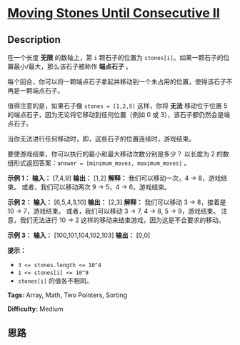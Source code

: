 # [Moving Stones Until Consecutive II][title]

## Description

在一个长度 **无限** 的数轴上，第 `i` 颗石子的位置为 `stones[i]`。如果一颗石子的位置最小/最大，那么该石子被称作 **端点石子** 。

每个回合，你可以将一颗端点石子拿起并移动到一个未占用的位置，使得该石子不再是一颗端点石子。

值得注意的是，如果石子像 `stones = [1,2,5]` 这样，你将 **无法** 移动位于位置 5 的端点石子，因为无论将它移动到任何位置（例如 0
或 3），该石子都仍然会是端点石子。

当你无法进行任何移动时，即，这些石子的位置连续时，游戏结束。

要使游戏结束，你可以执行的最小和最大移动次数分别是多少？ 以长度为 2 的数组形式返回答案：`answer = [minimum_moves,
maximum_moves]` 。

**示例 1：**
            **输入：** [7,4,9]    **输出：** [1,2]    **解释：**    我们可以移动一次，4 -> 8，游戏结束。    或者，我们可以移动两次 9 -> 5，4 -> 6，游戏结束。    

**示例 2：**
            **输入：** [6,5,4,3,10]    **输出：** [2,3]    **解释：**    我们可以移动 3 -> 8，接着是 10 -> 7，游戏结束。    或者，我们可以移动 3 -> 7, 4 -> 8, 5 -> 9，游戏结束。    注意，我们无法进行 10 -> 2 这样的移动来结束游戏，因为这是不合要求的移动。    

**示例 3：**
            **输入：** [100,101,104,102,103]    **输出：** [0,0]

**提示：**

  * `3 <= stones.length <= 10^4`
  * `1 <= stones[i] <= 10^9`
  * `stones[i]` 的值各不相同。


**Tags:** Array, Math, Two Pointers, Sorting

**Difficulty:** Medium

## 思路

[title]: https://leetcode-cn.com/problems/moving-stones-until-consecutive-ii
